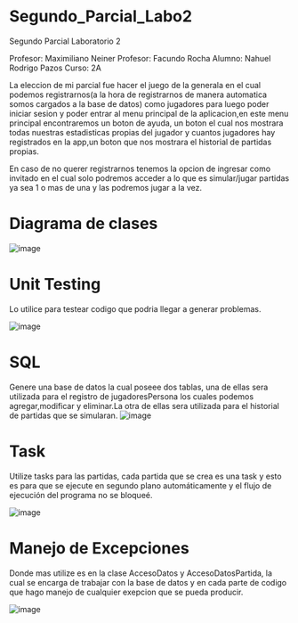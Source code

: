 # Segundo_Parcial_Labo2
Segundo Parcial Laboratorio 2

Profesor: Maximiliano Neiner 
Profesor: Facundo Rocha
Alumno: Nahuel Rodrigo Pazos
Curso: 2A

La eleccion de mi parcial fue hacer el juego de la generala en el cual podemos registrarnos(a la hora de registrarnos de manera automatica somos cargados a la base de datos) como jugadores para luego poder iniciar sesion y poder entrar al menu principal de la aplicacion,en este menu principal encontraremos un boton de ayuda, un boton el cual nos mostrara todas nuestras estadisticas propias del jugador y cuantos jugadores hay registrados en la app,un boton que nos mostrara el historial de partidas propias.

En caso de no querer registrarnos tenemos la opcion de ingresar como invitado en el cual solo podremos acceder a lo que es simular/jugar partidas ya sea 1 o mas de una y las podremos jugar a la vez. 

# Diagrama de clases
![image](https://user-images.githubusercontent.com/98673588/206077280-c6ab9e65-3586-4aff-8623-e5307b1e610b.png)

# Unit Testing
Lo utilice para testear codigo que podria llegar a generar problemas.

![image](https://user-images.githubusercontent.com/98673588/206078262-fbb4c8a0-f407-4267-b709-dc596e9ee010.png)

# SQL
Genere una base de datos la cual poseee dos tablas, una de ellas sera utilizada para el registro de jugadoresPersona los cuales podemos agregar,modificar y eliminar.La otra de ellas sera utilizada para el historial de partidas que se simularan.
![image](https://user-images.githubusercontent.com/98673588/206077741-5b9ebd81-f9ad-43be-a003-81988b3d5398.png)

# Task
Utilize tasks para las partidas, cada partida que se crea es una task y esto es para que se ejecute en segundo plano automáticamente y el flujo de ejecución del programa no se bloqueé.

![image](https://user-images.githubusercontent.com/98673588/206078554-c79662b1-41c3-460f-9584-9a21fb20d7bc.png)

# Manejo de Excepciones
Donde mas utilize es en la clase AccesoDatos y AccesoDatosPartida, la cual se encarga de trabajar con la base de datos y en cada parte de codigo que hago manejo de cualquier exepcion que se pueda producir.

![image](https://user-images.githubusercontent.com/98673588/206079048-2d5e187c-99c2-4a4b-922c-b77a0faa8e16.png)



